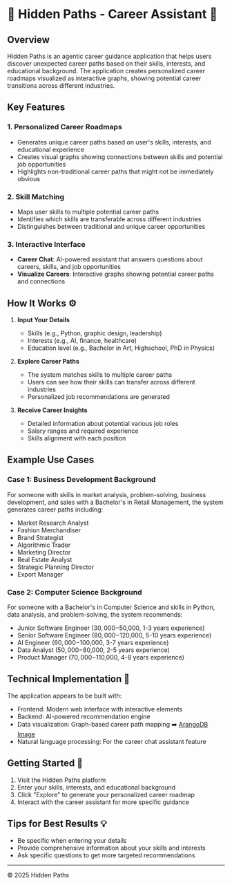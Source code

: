 # 🔆 Hidden Paths - Career Assistant 🔆

## Overview
Hidden Paths is an agentic career guidance application that helps users discover unexpected career paths based on their skills, interests, and educational background. The application creates personalized career roadmaps visualized as interactive graphs, showing potential career transitions across different industries.

## Key Features 

### 1. Personalized Career Roadmaps
- Generates unique career paths based on user's skills, interests, and educational experience
- Creates visual graphs showing connections between skills and potential job opportunities
- Highlights non-traditional career paths that might not be immediately obvious

### 2. Skill Matching
- Maps user skills to multiple potential career paths
- Identifies which skills are transferable across different industries
- Distinguishes between traditional and unique career opportunities

### 3. Interactive Interface
- **Career Chat**: AI-powered assistant that answers questions about careers, skills, and job opportunities
- **Visualize Careers**: Interactive graphs showing potential career paths and connections

## How It Works ⚙️

1. **Input Your Details**
   - Skills (e.g., Python, graphic design, leadership)
   - Interests (e.g., AI, finance, healthcare)
   - Education level (e.g., Bachelor in Art, Highschool, PhD in Physics)

2. **Explore Career Paths**
   - The system matches skills to multiple career paths
   - Users can see how their skills can transfer across different industries
   - Personalized job recommendations are generated

3. **Receive Career Insights**
   - Detailed information about potential various job roles
   - Salary ranges and required experience
   - Skills alignment with each position

## Example Use Cases

### Case 1: Business Development Background
For someone with skills in market analysis, problem-solving, business development, and sales with a Bachelor's in Retail Management, the system generates career paths including:
- Market Research Analyst
- Fashion Merchandiser
- Brand Strategist
- Algorithmic Trader
- Marketing Director
- Real Estate Analyst
- Strategic Planning Director
- Export Manager

### Case 2: Computer Science Background
For someone with a Bachelor's in Computer Science and skills in Python, data analysis, and problem-solving, the system recommends:
- Junior Software Engineer ($30,000-$50,000, 1-3 years experience)
- Senior Software Engineer ($80,000-$120,000, 5-10 years experience)
- AI Engineer ($60,000-$100,000, 3-7 years experience)
- Data Analyst ($50,000-$80,000, 2-5 years experience)
- Product Manager ($70,000-$110,000, 4-8 years experience)

## Technical Implementation 🥑

The application appears to be built with:
- Frontend: Modern web interface with interactive elements
- Backend: AI-powered recommendation engine
- Data visualization: Graph-based career path mapping ➡️ [ArangoDB Image](https://hub.docker.com/_/arangodb)
- Natural language processing: For the career chat assistant feature

## Getting Started 🚀

1. Visit the Hidden Paths platform
2. Enter your skills, interests, and educational background
3. Click "Explore" to generate your personalized career roadmap
4. Interact with the career assistant for more specific guidance

## Tips for Best Results 💡
- Be specific when entering your details
- Provide comprehensive information about your skills and interests
- Ask specific questions to get more targeted recommendations

---

© 2025 Hidden Paths 
